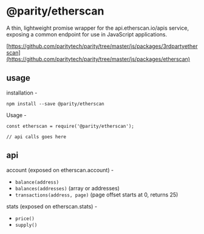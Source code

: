 # @parity/etherscan

A thin, lightweight promise wrapper for the api.etherscan.io/apis service, exposing a common endpoint for use in JavaScript applications.

[https://github.com/paritytech/parity/tree/master/js/packages/3rdpartyetherscan](https://github.com/paritytech/parity/tree/master/js/packages/etherscan)

## usage

installation -

```
npm install --save @parity/etherscan
```

Usage -

```
const etherscan = require('@parity/etherscan');

// api calls goes here
```

## api

account (exposed on etherscan.account) -

- `balance(address)`
- `balances(addresses)` (array or addresses)
- `transactions(address, page)` (page offset starts at 0, returns 25)

stats (exposed on etherscan.stats) -

- `price()`
- `supply()`
